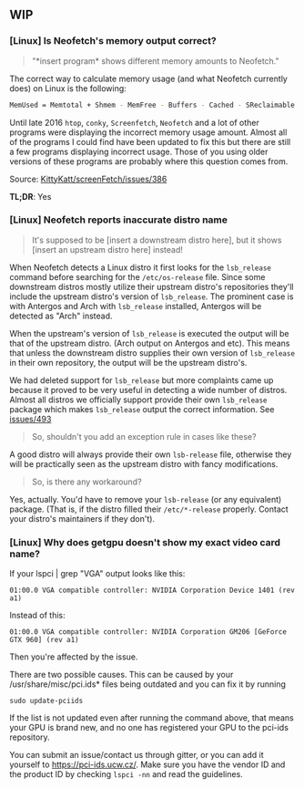 ## WIP

### [Linux] Is Neofetch's memory output correct? 

> "\*insert program\* shows different memory amounts to Neofetch."

The correct way to calculate memory usage (and what Neofetch currently does) on Linux is the following:

```sh
MemUsed = Memtotal + Shmem - MemFree - Buffers - Cached - SReclaimable
```
Until late 2016 `htop`, `conky`, `Screenfetch`, `Neofetch` and a lot of other programs were displaying the incorrect memory usage amount. Almost all of the programs I could find have been updated to fix this but there are still a few programs displaying incorrect usage. Those of you using older versions of these programs are probably where this question comes from.

Source: [KittyKatt/screenFetch/issues/386](https://github.com/KittyKatt/screenFetch/issues/386#issuecomment-249312716)

**TL;DR**: Yes


### [Linux] Neofetch reports inaccurate distro name

>It's supposed to be [insert a downstream distro here], but it shows [insert an upstream distro here] instead!

When Neofetch detects a Linux distro it first looks for the `lsb_release` command before searching for the `/etc/os-release` file. Since some downstream distros mostly utilize their upstream distro's repositories they'll include the upstream distro's version of `lsb_release`. The prominent case is with Antergos and Arch with `lsb_release` installed, Antergos will be detected as "Arch" instead. 

When the upstream's version of `lsb_release` is executed the output will be that of the upstream distro. (Arch output on Antergos and etc). This means that unless the downstream distro supplies their own version of `lsb_release` in their own repository, the output will be the upstream distro's.

We had deleted support for `lsb_release` but more complaints came up because it proved to be very useful in detecting a wide number of distros. Almost all distros we officially support provide their own `lsb_release` package which makes `lsb_release` output the correct information. See [issues/493](https://github.com/dylanaraps/neofetch/issues/493)

>So, shouldn't you add an exception rule in cases like these?

A good distro will always provide their own `lsb-release` file, otherwise they will be practically seen as the upstream distro with fancy modifications.

>So, is there any workaround?

Yes, actually. You'd have to remove your `lsb-release` (or any equivalent) package. (That is, if the distro filled their `/etc/*-release` properly. Contact your distro's maintainers if they don't).

### [Linux] Why does getgpu doesn't show my exact video card name?

If your lspci | grep "VGA" output looks like this:

`01:00.0 VGA compatible controller: NVIDIA Corporation Device 1401 (rev a1)`

Instead of this:

`01:00.0 VGA compatible controller: NVIDIA Corporation GM206 [GeForce GTX 960] (rev a1)`

Then you're affected by the issue.

There are two possible causes. This can be caused by your /usr/share/misc/pci.ids\* files being outdated and you can fix it by running

`sudo update-pciids`

If the list is not updated even after running the command above, that means your GPU is brand new, and no one has registered your GPU to the pci-ids repository.

You can submit an issue/contact us through gitter, or you can add it yourself to https://pci-ids.ucw.cz/. Make sure you have the vendor ID and the product ID by checking `lspci -nn` and read the guidelines.